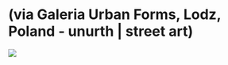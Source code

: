 <!--
id: 10728185268
link: http://tumblr.atmos.org/post/10728185268/via-galeria-urban-forms-lodz-poland-unurth
slug: via-galeria-urban-forms-lodz-poland-unurth
date: Tue Sep 27 2011 08:09:55 GMT-0700 (PDT)
publish: 2011-09-027
tags: 
title: (via Galeria Urban Forms, Lodz, Poland - unurth | street art)
-->


(via Galeria Urban Forms, Lodz, Poland - unurth | street art)
=============================================================

![](http://24.media.tumblr.com/tumblr_ls6ssjidgr1qz4sngo1_1280.jpg)

